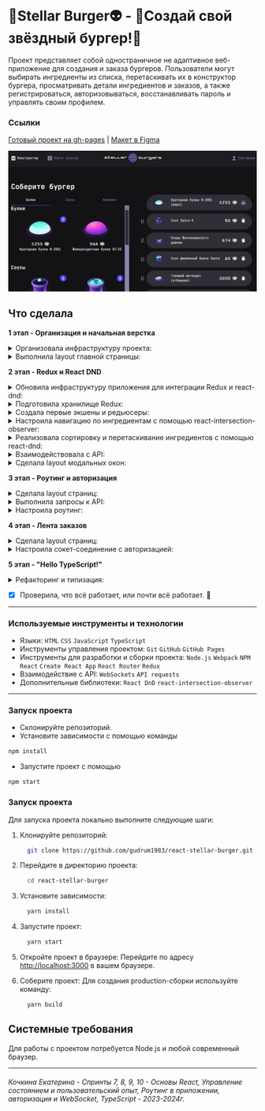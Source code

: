 # 🍔Stellar Burger👽 -  🌟Создай свой звёздный бургер!🌟

Проект представляет собой одностраничное не адаптивное веб-приложение для создания и заказа бургеров. Пользователи могут
выбирать ингредиенты из списка, перетаскивать их в конструктор бургера, просматривать детали ингредиентов и заказов, а
также регистрироваться, авторизовываться, восстанавливать пароль и управлять своим профилем.

### Ссылки
[Готовый проект на gh-pages](https://gudrum1983.github.io/react-stellar-burger/)
| [Макет в Figma](https://www.figma.com/file/ocw9a6hNGeAejl4F3G9fp8/React-_-%D0%9F%D1%80%D0%BE%D0%B5%D0%BA%D1%82%D0%BD%D1%8B%D0%B5-%D0%B7%D0%B0%D0%B4%D0%B0%D1%87%D0%B8-(3-%D0%BC%D0%B5%D1%81%D1%8F%D1%86%D0%B0)_external_link?node-id=6291:2799)



![Скриншот сайта](src/vendor/images/screen.jpg)

## Что сделала

__1 этап - Организация и начальная верстка__
<details>
<summary>Организовала инфраструктуру проекта:</summary>

- [x] Создала новый проект и установила дополнительные пакеты.
- [x] Инициализировала git-репозиторий.

</details>
<details>
<summary>Выполнила layout главной страницы:</summary>

- [x] AppHeader — шапка приложения.
- [x] BurgerIngredients — список ингредиентов.
- [x] BurgerConstructor — текущий состав бургера.
- [x] Организовала проверки типов данных с использованием propTypes.

</details>

__2 этап - Redux и React DND__
<details>
<summary>Обновила инфраструктуру приложения для интеграции Redux и react-dnd:</summary>

- [x] Установила необходимые пакеты для Redux-хранилища и DnD.
- [x] Изменила структуру приложения для использования Redux.

</details>
<details>
<summary>Подготовила хранилище Redux:</summary>

- [x] Подготовила начальное состояние и создала редьюсеры.
- [x] Подключила хранилище к приложению.

</details>
<details>
<summary>Создала первые экшены и редьюсеры:</summary>

- [x] Описала функциональность для работы с ингредиентами и заказами.
- [x] Использовала redux-thunk для асинхронных действий.

</details>
<details>
<summary>Настроила навигацию по ингредиентам с помощью react-intersection-observer:</summary>

- [x] Создала переключатели в BurgerIngredients для навигации с подсветкой по текущей группе ингредиентов.

</details>
<details>
<summary>Реализовала сортировку и перетаскивание ингредиентов с помощью react-dnd:</summary>

- [x] Реализовала перетаскивание ингредиентов из BurgerIngredients в BurgerConstructor с изменением счетчика и динамическим расчётом стоимости бургера.
- [x] Реализовала перетаскивание ингредиентов внутри BurgerConstructor.

</details>
<details>
<summary>Взаимодействовала с API:</summary>

- [x] Отправила запрос к API для создания заказа и получения номера.

</details>
<details>
<summary>Сделала layout модальных окон:</summary>

- [x] Детали ингредиента.
- [x] Детали заказа.

</details>

__3 этап - Роутинг и авторизация__
<details>
<summary>Сделала layout страниц:</summary>

- [x] Авторизации и регистрации.
- [x] Восстановления и сброса пароля.
- [x] Профиля пользователя.

</details>
<details>
<summary>Выполнила запросы к API:</summary>

- [x] Авторизация и обновление токена.
- [x] Выход из системы.
- [x] Получение и обновление информации о пользователе.

</details>
<details>
<summary>Настроила роутинг:</summary>

- [x] Установила пакеты для роутинга.
- [x] Создала компоненты BrowserRouter, Router и Routes в App.
- [x] Создала директорию /pages и маршруты страниц.
- [x] Настроила переходы для кнопок на страницах авторизации и регистрации.
- [x] Настроила защищённые маршруты в приложении.

</details>

__4 этап - Лента заказов__
<details>
<summary>Сделала layout страниц:</summary>

- [x] Лента заказов.
- [x] История заказов.
- [x] Добавила страницы для отдельного просмотра деталей ингредиента и заказа.

</details>
<details>
<summary>Настроила сокет-соединение с авторизацией:</summary>

- [x] Настроила получение и актуализацию ленты и истории заказов при каждом обновлении списка заказов на сервере.
- [x] Обновила информацию о заказе.

</details>

__5 этап - "Hello TypeScript!"__
<details>
<summary>Рефакторинг и типизация:</summary>

- [x] Перевела все компоненты и утилитарные функции с PropTypes на TypeScript.
- [x] Типизировала экшены, редьюсеры, хранилище и хуки.
- [x] Типизировала DnD и react-intersection-observer.

</details>

- [x] Проверила, что всё работает, или почти всё работает. 🐾

___

### Используемые инструменты и технологии

- Языки: `HTML` `CSS` `JavaScript` `TypeScript`
- Инструменты управления проектом: `Git` `GitHub` `GitHub Pages`
- Инструменты для разработки и сборки
  проекта: `Node.js` `Webpack` `NPM` `React` `Create React App` `React Router` `Redux`
- Взаимодействие с API: `WebSockets` `API requests`
- Дополнительные библиотеки: `React DnD` `react-intersection-observer`

---

### Запуск проекта

- Склонируйте репозиторий.
- Установите зависимости с помощью команды

```bash
npm install
```

- Запустите проект с помощью

```bash
npm start
```
### Запуск проекта

Для запуска проекта локально выполните следующие шаги:

1. Клонируйте репозиторий:
	  ```bash
		git clone https://github.com/gudrum1983/react-stellar-burger.git

2. Перейдите в директорию проекта:
	  ```bash
		cd react-stellar-burger

3. Установите зависимости:
	  ```bash
		yarn install

4. Запустите проект:
	  ```bash
		yarn start

5. Откройте проект в браузере:
	Перейдите по адресу [http://localhost:3000](http://localhost:3000) в вашем браузере.


6. Соберите проект:
	 Для создания production-сборки используйте команду:
	  ```bash
		yarn build

## Системные требования
Для работы с проектом потребуется Node.js и любой современный браузер.

----------
###### Кочкина Екатерина - Спринты 7, 8, 9, 10 - Основы React, Управление состоянием и пользовательский опыт, Роутинг в приложении, авторизация и WebSocket, TypeScript - 2023-2024г.
